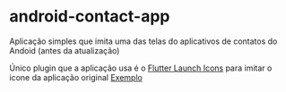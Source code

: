 # android-contact-app
Aplicação simples que imita uma das telas do aplicativos de contatos do Andoid (antes da atualização)

Único plugin que a aplicação usa é o [Flutter Launch Icons](https://pub.dev/packages/flutter_launcher_icons) para imitar o icone da aplicação original
[Exemplo](demo.gif)
